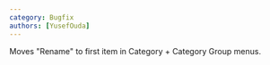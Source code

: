 ```yaml
---
category: Bugfix
authors: [YusefOuda]
---
```


Moves "Rename" to first item in Category + Category Group menus.
